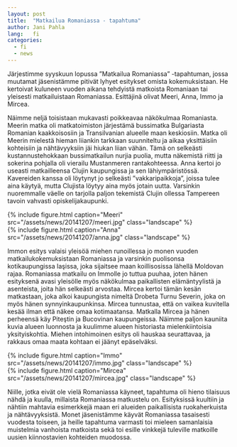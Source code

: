 ```yaml
---
layout: post
title:  "Matkailua Romaniassa - tapahtuma"
author: Jani Pahla
lang:   fi
categories:
  - fi
  - news
---
```


Järjestimme syyskuun lopussa ”Matkailua Romaniassa” -tapahtuman, jossa muutamat jäsenistämme pitivät lyhyet esitykset omista kokemuksistaan. He kertoivat kuluneen vuoden aikana tehdyistä matkoista Romaniaan tai yleisesti matkailuistaan Romaniassa. Esittäjinä olivat Meeri, Anna, Immo ja Mircea.

Näimme neljä toisistaan mukavasti poikkeavaa näkökulmaa Romaniasta. Meerin matka oli matkatoimiston järjestämä bussimatka Bulgariasta Romanian kaakkoisosiin ja Transilvanian alueelle maan keskiosiin. Matka oli Meerin mielestä hieman liiankin tarkkaan suunniteltu ja aikaa yksittäisiin kohteisiin ja nähtävyyksiin jäi hiukan liian vähän. Tämä on selkeästi kustannustehokkaan bussimatkailun nurjia puolia, mutta näkemistä riitti ja sokerina pohjalla oli vierailu Mustanmeren rantakohteessa. Anna kertoi jo useasti matkailleensa Clujin kaupungissa ja sen lähiympäristössä. Kavereiden kanssa oli löytynyt jo selkeästi ”vakkaripaikkoja”, joissa tulee aina käytyä, mutta Clujista löytyy aina myös jotain uutta. Varsinkin nuoremmalle väelle on tarjolla paljon tekemistä Clujin ollessa Tampereen tavoin vahvasti opiskelijakaupunki.

<div class="row">
  <div class="col-md-6">
    {% include figure.html caption="Meeri" src="/assets/news/20141207/meeri.jpg" class="landscape" %}
  </div>
  <div class="col-md-6">
    {% include figure.html caption="Anna" src="/assets/news/20141207/anna.jpg" class="landscape" %}
  </div>
</div>

Immon esitys valaisi yleisöä miehen runoillessa jo monen vuoden matkailukokemuksistaan Romaniassa ja varsinkin puolisonsa kotikaupungissa Iaşissa, joka sijaitsee maan koillisosissa lähellä Moldovan rajaa. Romaniassa matkailu on Immolle jo tuttua puuhaa, joten hänen esityksenä avasi yleisölle myös näkökulmaa paikallisten elämäntyylistä ja asenteista, joita hän selkeästi arvostaa. Mircea kertoi tämän kesän matkastaan, joka alkoi kaupungista nimeltä Drobeta Turnu Severin, joka on myös hänen synnyinkaupunkinsa. Mircea tunnustaa, että on vaikea kuvitella kesää ilman että näkee omaa kotimaatansa. Matkalla Mircea ja hänen perheensä käy Piteştin ja Bucovinan kaupungeissa. Näimme paljon kauniita kuvia alueen luonnosta ja kuulimme alueen historiasta mielenkiintoisia yksityiskohtia. Miehen intohimoinen esitys oli hauskaa seurattavaa, ja rakkaus omaa maata kohtaan ei jäänyt epäselväksi.


<div class="row">
  <div class="col-md-6">
    {% include figure.html caption="Immo" src="/assets/news/20141207/immo.jpg" class="landscape" %}
  </div>
  <div class="col-md-6">
    {% include figure.html caption="Mircea" src="/assets/news/20141207/mircea.jpg" class="landscape" %}
  </div>
</div>

Niille, jotka eivät ole vielä Romaniassa käyneet, tapahtuma oli hieno tilaisuus nähdä ja kuulla, millaista Romaniassa matkustelu on. Esityksissä kuultiin ja nähtiin mahtavia esimerkkejä maan eri alueiden paikallisista ruokaherkuista ja nähtävyyksistä. Monet jäsenistämme käyvät Romaniassa tasaisesti vuodesta toiseen, ja heille tapahtuma varmasti toi mieleen samanlaisia muistelmia vanhoista matkoista sekä toi esille vinkkejä tuleville matkoille uusien kiinnostavien kohteiden muodossa.
